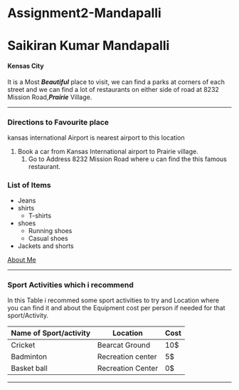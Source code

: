 # Assignment2-Mandapalli
# Saikiran Kumar Mandapalli
#### Kensas City

It is a Most ***Beautiful*** place  to visit, we can find a parks at corners of each street and we can find a lot of restaurants on either side of road at 8232 Mission Road,***Prairie*** Village.

***
### Directions to Favourite place
kansas international Airport is nearest airport to this location
1. Book a car from Kansas International airport to Prairie village.
   1. Go to Address 8232 Mission Road where u can find the this famous restaurant.

### List of Items
* Jeans
* shirts
  * T-shirts
* shoes
  * Running shoes
  * Casual shoes
* Jackets and shorts

[About Me](https://github.com/saikiran-kumar/Assignment2-Mandapalli/blob/main/AboutMe.md)

***
### Sport Activities which i recommend
In this Table i recommed some sport activities to try and Location where you can find it and about the Equipment cost per person if needed for that sport/Activity.

|Name of Sport/activity|Location|Cost|
| --- | --- | --- |
|Cricket|Bearcat Ground|10$|
|Badminton|Recreation center|5$|
|Basket ball|Recreation Center|0$|

***
